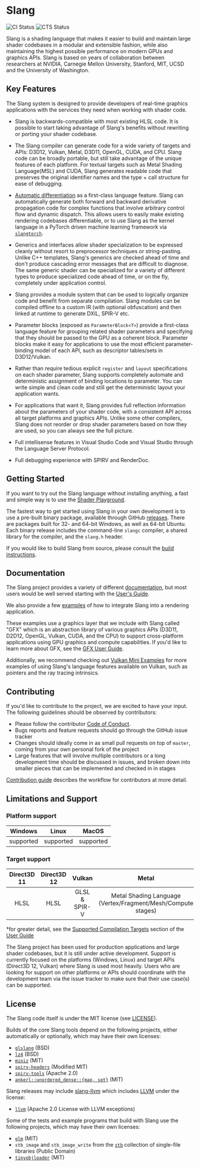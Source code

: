 Slang
=====
![CI Status](https://github.com/shader-slang/slang/actions/workflows/ci.yml/badge.svg?branch=master)
![CTS Status](https://github.com/shader-slang/slang/actions/workflows/vk-gl-cts-nightly.yml/badge.svg)

Slang is a shading language that makes it easier to build and maintain large shader codebases in a modular and extensible fashion, while also maintaining the highest possible performance on modern GPUs and graphics APIs.
Slang is based on years of collaboration between researchers at NVIDIA, Carnegie Mellon University, Stanford, MIT, UCSD and the University of Washington.

Key Features
------------

The Slang system is designed to provide developers of real-time graphics applications with the services they need when working with shader code.

* Slang is backwards-compatible with most existing HLSL code. It is possible to start taking advantage of Slang's benefits without rewriting or porting your shader codebase.

* The Slang compiler can generate code for a wide variety of targets and APIs: D3D12, Vulkan, Metal, D3D11, OpenGL, CUDA, and CPU. Slang code can be broadly portable, but still take advantage of the unique features of each platform. For textual targets such as Metal Shading Language(MSL) and CUDA, Slang generates readable code that preserves the original identifier names and the type + call structure for ease of debugging.

* [Automatic differentiation](https://shader-slang.com/slang/user-guide/autodiff.html) as a first-class language feature. Slang can automatically generate both forward and backward derivative propagation code for complex functions that involve arbitrary control flow and dynamic dispatch. This allows users to easily make existing rendering codebases differentiable, or to use Slang as the kernel language in a PyTorch driven machine learning framework via [`slangtorch`](https://shader-slang.com/slang/user-guide/a1-02-slangpy.html).

* Generics and interfaces allow shader specialization to be expressed cleanly without resort to preprocessor techniques or string-pasting. Unlike C++ templates, Slang's generics are checked ahead of time and don't produce cascading error messages that are difficult to diagnose. The same generic shader can be specialized for a variety of different types to produce specialized code ahead of time, or on the fly, completely under application control.

* Slang provides a module system that can be used to logically organize code and benefit from separate compilation. Slang modules can be compiled offline to a custom IR (with optional obfuscation) and then linked at runtime to generate DXIL, SPIR-V etc.

* Parameter blocks (exposed as `ParameterBlock<T>`) provide a first-class language feature for grouping related shader parameters and specifying that they should be passed to the GPU as a coherent block. Parameter blocks make it easy for applications to use the most efficient parameter-binding model of each API, such as descriptor tables/sets in D3D12/Vulkan.

* Rather than require tedious explicit `register` and `layout` specifications on each shader parameter, Slang supports completely automate and deterministic assignment of binding locations to parameter. You can write simple and clean code and still get the deterministic layout your application wants.

* For applications that want it, Slang provides full reflection information about the parameters of your shader code, with a consistent API across all target platforms and graphics APIs. Unlike some other compilers, Slang does not reorder or drop shader parameters based on how they are used, so you can always see the full picture.

* Full intellisense features in Visual Studio Code and Visual Studio through the Language Server Protocol.

* Full debugging experience with SPIRV and RenderDoc.

Getting Started
---------------

If you want to try out the Slang language without installing anything, a fast and simple way is to use the [Shader Playground](docs/shader-playground.md).

The fastest way to get started using Slang in your own development is to use a pre-built binary package, available through GitHub [releases](https://github.com/shader-slang/slang/releases).
There are packages built for 32- and 64-bit Windows, as well as 64-bit Ubuntu.
Each binary release includes the command-line `slangc` compiler, a shared library for the compiler, and the `slang.h` header.

If you would like to build Slang from source, please consult the [build instructions](docs/building.md).

Documentation
-------------

The Slang project provides a variety of different [documentation](docs/), but most users would be well served starting with the [User's Guide](https://shader-slang.github.io/slang/user-guide/).

We also provide a few [examples](examples/) of how to integrate Slang into a rendering application.

These examples use a graphics layer that we include with Slang called "GFX" which is an abstraction library of various graphics APIs (D3D11, D2D12, OpenGL, Vulkan, CUDA, and the CPU) to support cross-platform applications using GPU graphics and compute capabilities. 
If you'd like to learn more about GFX, see the [GFX User Guide](https://shader-slang.com/slang/gfx-user-guide/index.html).

Additionally, we recommend checking out [Vulkan Mini Examples](https://github.com/nvpro-samples/vk_mini_samples/) for more examples of using Slang's language features available on Vulkan, such as pointers and the ray tracing intrinsics.

Contributing
------------

If you'd like to contribute to the project, we are excited to have your input.
The following guidelines should be observed by contributors:

* Please follow the contributor [Code of Conduct](CODE_OF_CONDUCT.md).
* Bugs reports and feature requests should go through the GitHub issue tracker
* Changes should ideally come in as small pull requests on top of `master`, coming from your own personal fork of the project
* Large features that will involve multiple contributors or a long development time should be discussed in issues, and broken down into smaller pieces that can be implemented and checked in in stages

[Contribution guide](CONTRIBUTION.md) describes the workflow for contributors at more detail.

Limitations and Support
-----------------------

### Platform support
|   Windows       |     Linux      |    MacOS     |
|:---------------:|:--------------:|:------------:|
|   supported     |   supported    |  supported   |

### Target support
|   Direct3D 11   |  Direct3D 12   |     Vulkan      |                             Metal                       |         CUDA        |    OptiX    |      CPU Compute      |
|:---------------:|:--------------:|:---------------:|:-------------------------------------------------------:|:-------------------:|:-----------:|:---------------------:|
|     HLSL        |    HLSL        |  GLSL & SPIR-V  | Metal Shading Language (Vertex/Fragment/Mesh/Compute stages) |  C++ (compute-only) |  C++ (WIP)  |  C++ (compute-only)   |

*for greater detail, see the [Supported Compilation Targets](https://shader-slang.com/slang/user-guide/targets.html) section of the [User Guide](https://shader-slang.github.io/slang/user-guide/)

The Slang project has been used for production applications and large shader codebases, but it is still under active development.
Support is currently focused on the platforms (Windows, Linux) and target APIs (Direct3D 12, Vulkan) where Slang is used most heavily.
Users who are looking for support on other platforms or APIs should coordinate with the development team via the issue tracker to make sure that their use case(s) can be supported.

License
-------

The Slang code itself is under the MIT license (see [LICENSE](LICENSE)).

Builds of the core Slang tools depend on the following projects, either automatically or optionally, which may have their own licenses:

* [`glslang`](https://github.com/KhronosGroup/glslang) (BSD)
* [`lz4`](https://github.com/lz4/lz4) (BSD)
* [`miniz`](https://github.com/richgel999/miniz) (MIT)
* [`spirv-headers`](https://github.com/KhronosGroup/SPIRV-Headers) (Modified MIT)
* [`spirv-tools`](https://github.com/KhronosGroup/SPIRV-Tools) (Apache 2.0)
* [`ankerl::unordered_dense::{map, set}`](https://github.com/martinus/unordered_dense) (MIT)

Slang releases may include [slang-llvm](https://github.com/shader-slang/slang-llvm) which includes [LLVM](https://github.com/llvm/llvm-project) under the license:

* [`llvm`](https://llvm.org/docs/DeveloperPolicy.html#new-llvm-project-license-framework) (Apache 2.0 License with LLVM exceptions)

Some of the tests and example programs that build with Slang use the following projects, which may have their own licenses:

* [`glm`](https://github.com/g-truc/glm) (MIT)
* `stb_image` and `stb_image_write` from the [`stb`](https://github.com/nothings/stb) collection of single-file libraries (Public Domain)
* [`tinyobjloader`](https://github.com/tinyobjloader/tinyobjloader) (MIT)
